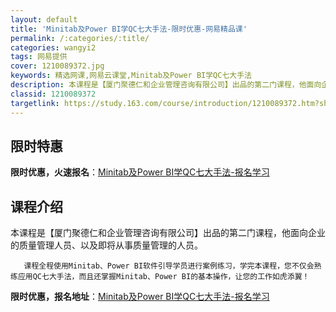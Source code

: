 ```yaml
---
layout: default
title: 'Minitab及Power BI学QC七大手法-限时优惠-网易精品课'
permalink: /:categories/:title/
categories: wangyi2
tags: 网易提供
cover: 1210089372.jpg
keywords: 精选网课,网易云课堂,Minitab及Power BI学QC七大手法
description: 本课程是【厦门聚德仁和企业管理咨询有限公司】出品的第二门课程，他面向企业的质量管理人员、以及即将从事质量管理的人员。课程
classid: 1210089372
targetlink: https://study.163.com/course/introduction/1210089372.htm?share=1&shareId=1025206652&utm_campaign=share&utm_medium=iphoneShare&utm_source=&utm_u=1025206652
---
```


## 限时特惠

**限时优惠，火速报名**：[Minitab及Power BI学QC七大手法-报名学习](https://study.163.com/course/introduction/1210089372.htm?share=1&shareId=1025206652&utm_campaign=share&utm_medium=iphoneShare&utm_source=&utm_u=1025206652)

## 课程介绍

本课程是【厦门聚德仁和企业管理咨询有限公司】出品的第二门课程，他面向企业的质量管理人员、以及即将从事质量管理的人员。

       课程全程使用Minitab、Power BI软件引导学员进行案例练习，学完本课程，您不仅会熟练应用QC七大手法，而且还掌握Minitab、Power BI的基本操作，让您的工作如虎添翼！

**限时优惠，报名地址**：[Minitab及Power BI学QC七大手法-报名学习](https://study.163.com/course/introduction/1210089372.htm?share=1&shareId=1025206652&utm_campaign=share&utm_medium=iphoneShare&utm_source=&utm_u=1025206652)

